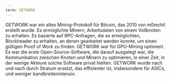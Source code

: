 ```yaml
---
term: GETWORK
---
```


GETWORK war ein altes Mining-Protokoll für Bitcoin, das 2010 von m0mchil erstellt wurde. Es ermöglichte Minern, Arbeitsdaten von einem Vollknoten zu erhalten. Es basierte auf RPC-Anfragen, die es ermöglichten, Blockheader zu erhalten, an denen gearbeitet werden konnte, um einen gültigen Proof of Work zu finden. GETWORK war für GPU-Mining optimiert. Es war die erste Open-Source-Software, die darauf ausgelegt war, die Kommunikation zwischen Knoten und Minern zu optimieren, in einer Zeit, in der wenige Akteure solche Software privat hielten. GETWORK wurde nach und nach durch Stratum ersetzt, das effizienter ist, insbesondere für ASICs, und weniger bandbreitenintensiv.